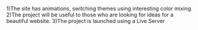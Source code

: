 1)The site has animations, switching themes using interesting color mixing.
2)The project will be useful to those who are looking for ideas for a beautiful website.
3)The project is launched using a Live Server